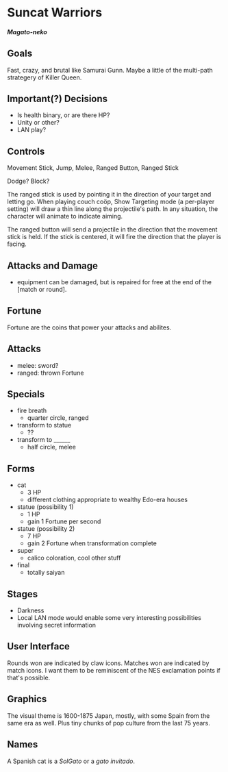 Suncat Warriors
===============
#### *Magato-neko*

Goals
-----

Fast, crazy, and brutal like Samurai Gunn.  Maybe a little of the multi-path strategery of Killer Queen.

Important(?) Decisions
----------------------

* Is health binary, or are there HP?
* Unity or other?
* LAN play?

Controls
--------

Movement Stick, Jump, Melee, Ranged Button, Ranged Stick

Dodge?  Block?

The ranged stick is used by pointing it in the direction of your target and letting go.  When playing couch coöp, Show Targeting mode (a per-player setting) will draw a thin line along the projectile's path.  In any situation, the character will animate to indicate aiming.

The ranged button will send a projectile in the direction that the movement stick is held.  If the stick is centered, it will fire the direction that the player is facing.

Attacks and Damage
------------------

* equipment can be damaged, but is repaired for free at the end of the [match or round].

Fortune
-------

Fortune are the coins that power your attacks and abilites.

Attacks
-------

* melee: sword?
* ranged: thrown Fortune

Specials
--------

* fire breath
  * quarter circle, ranged
* transform to statue
  * ??
* transform to ______
  * half circle, melee

Forms
-----

* cat
  * 3 HP
  * different clothing appropriate to wealthy Edo-era houses
* statue (possibility 1)
  * 1 HP
  * gain 1 Fortune per second
* statue (possibility 2)
  * 7 HP
  * gain 2 Fortune when transformation complete
* super
  * calico coloration, cool other stuff
* final
  * totally saiyan

Stages
------

* Darkness
* Local LAN mode would enable some very interesting possibilities involving secret information

User Interface
--------------

Rounds won are indicated by claw icons.  Matches won are indicated by match icons.  I want them to be reminiscent of the NES exclamation points if that's possible.

Graphics
--------

The visual theme is 1600-1875 Japan, mostly, with some Spain from the same era as well.  Plus tiny chunks of pop culture from the last 75 years.

Names
-----

A Spanish cat is a *SolGato* or a *gato invitado*.
